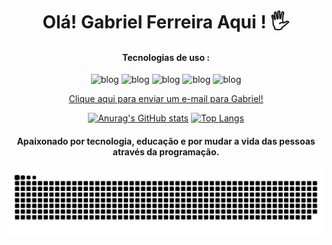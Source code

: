 <h1 align="center"> Olá! Gabriel Ferreira Aqui ! 🖐️ </h1>


<div  align="center"> 
  
<h4> Tecnologias de uso :</h4>

![blog](https://img.shields.io/badge/React_Native-20232A?style=for-the-badge&logo=react&logoColor=61DAFB)
![blog](https://img.shields.io/badge/JavaScript-F7DF1E?style=for-the-badge&logo=javascript&logoColor=black)
![blog](https://img.shields.io/badge/CSS-239120?&style=for-the-badge&logo=css3&logoColor=white)
![blog](https://img.shields.io/badge/HTML5-E34F26?style=for-the-badge&logo=html5&logoColor=white)
![blog](https://img.shields.io/badge/React-20232A?style=for-the-badge&logo=react&logoColor=61DAFB)
  
<a href="https://mail.google.com/mail/?view=cm&to=gabriel.ferreira.economia@gmail.com">Clique aqui para enviar um e-mail para Gabriel!</a>


[![Anurag's GitHub stats](https://github-readme-stats.vercel.app/api?username=BielXGabriel)](https://github.com/anuraghazra/github-readme-stats)
  [![Top Langs](https://github-readme-stats.vercel.app/api/top-langs/?username=anuraghazra&layout=compact)](https://github.com/anuraghazra/github-readme-stats)

<h4> Apaixonado por tecnologia, educação e por mudar a vida das pessoas através da programação.</h4>


 ![Snake animation](https://github.com/ellen2121/ellen2121/blob/output/github-contribution-grid-snake.svg)
 </div>
